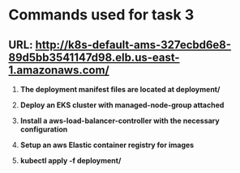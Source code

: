 # Commands used for task 3

## URL: http://k8s-default-ams-327ecbd6e8-89d5bb3541147d98.elb.us-east-1.amazonaws.com/


1. **The deployment manifest files are located at deployment/**

2. **Deploy an EKS cluster with managed-node-group attached**

3. **Install a aws-load-balancer-controller with the necessary configuration**

4. **Setup an aws Elastic container registry for images**

5. **kubectl apply -f deployment/**

